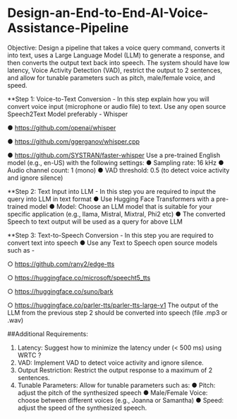 # Design-an-End-to-End-AI-Voice-Assistance-Pipeline

Objective:
Design a pipeline that takes a voice query command, converts it into text, uses a Large
Language Model (LLM) to generate a response, and then converts the output text back into
speech. The system should have low latency, Voice Activity Detection (VAD), restrict the
output to 2 sentences, and allow for tunable parameters such as pitch, male/female voice,
and speed.

**Step 1:
Voice-to-Text Conversion - In this step explain how you will convert voice input (microphone
or audio file) to text. Use any open source Speech2Text Model preferably -
Whisper

● https://github.com/openai/whisper

● https://github.com/ggerganov/whisper.cpp

● https://github.com/SYSTRAN/faster-whisper
Use a pre-trained English model (e.g., en-US) with the following settings:
● Sampling rate: 16 kHz
● Audio channel count: 1 (mono)
● VAD threshold: 0.5 (to detect voice activity and ignore silence)

**Step 2:
Text Input into LLM - In this step you are required to input the query into LLM in text
format
● Use Hugging Face Transformers with a pre-trained model
● Model: Choose an LLM model that is suitable for your specific application (e.g.,
llama, Mistral, Mixtral, Phi2 etc)
● The converted Speech to text output will be used as a query for above LLM


**Step 3:
Text-to-Speech Conversion - In this step you are required to convert text into speech
● Use any Text to Speech open source models such as -

○ https://github.com/rany2/edge-tts

○ https://huggingface.co/microsoft/speecht5_tts

○ https://huggingface.co/suno/bark

○ https://huggingface.co/parler-tts/parler-tts-large-v1
The output of the LLM from the previous step 2 should be converted into speech (file .mp3
or .wav)

##Additional Requirements:
1. Latency: Suggest how to minimize the latency under (< 500 ms) using WRTC ?
2. VAD: Implement VAD to detect voice activity and ignore silence.
3. Output Restriction: Restrict the output response to a maximum of 2 sentences.
4. Tunable Parameters: Allow for tunable parameters such as:
● Pitch: adjust the pitch of the synthesized speech
● Male/Female Voice: choose between different voices (e.g., Joanna or
Samantha)
● Speed: adjust the speed of the synthesized speech.
